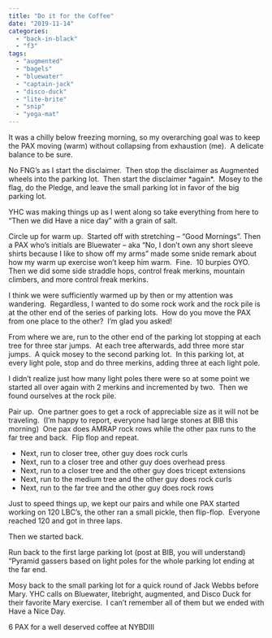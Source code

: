 ```yaml
---
title: "Do it for the Coffee"
date: "2019-11-14"
categories: 
  - "back-in-black"
  - "f3"
tags: 
  - "augmented"
  - "bagels"
  - "bluewater"
  - "captain-jack"
  - "disco-duck"
  - "lite-brite"
  - "snip"
  - "yoga-mat"
---
```


It was a chilly below freezing morning, so my overarching goal was to keep the PAX moving (warm) without collapsing from exhaustion (me).  A delicate balance to be sure.

No FNG’s as I start the disclaimer.  Then stop the disclaimer as Augmented wheels into the parking lot.  Then start the disclaimer \*again\*.  Mosey to the flag, do the Pledge, and leave the small parking lot in favor of the big parking lot.

YHC was making things up as I went along so take everything from here to “Then we did Have a nice day” with a grain of salt. 

Circle up for warm up.  Started off with stretching – “Good Mornings”. Then a PAX who’s initials are Bluewater – aka “No, I don’t own any short sleeve shirts because I like to show off my arms” made some snide remark about how my warm up exercise won’t keep him warm.  Fine.  10 burpies OYO.  Then we did some side straddle hops, control freak merkins, mountain climbers, and more control freak merkins.

I think we were sufficiently warmed up by then or my attention was wandering.  Regardless, I wanted to do some rock work and the rock pile is at the other end of the series of parking lots.  How do you move the PAX from one place to the other?  I’m glad you asked!

From where we are, run to the other end of the parking lot stopping at each tree for three star jumps.  At each tree afterwards, add three more star jumps.  A quick mosey to the second parking lot.  In this parking lot, at every light pole, stop and do three merkins, adding three at each light pole. 

I didn’t realize just how many light poles there were so at some point we started all over again with 2 merkins and incremented by two.  Then we found ourselves at the rock pile.

Pair up.  One partner goes to get a rock of appreciable size as it will not be traveling.  (I’m happy to report, everyone had large stones at BIB this morning)  One pax does AMRAP rock rows while the other pax runs to the far tree and back.  Flip flop and repeat. 

- Next, run to closer tree, other guy does rock curls
- Next, run to a closer tree and other guy does overhead press
- Next, run to a closer tree and the other guy does tricept extensions
- Next, run to the medium tree and the other guy does rock curls  
- Next, run to the far tree and the other guy does rock rows

Just to speed things up, we kept our pairs and while one PAX started working on 120 LBC’s, the other ran a small pickle, then flip-flop.  Everyone reached 120 and got in three laps.

Then we started back.

Run back to the first large parking lot (post at BIB, you will understand)  “Pyramid gassers based on light poles for the whole parking lot ending at the far end.

Mosy back to the small parking lot for a quick round of Jack Webbs before Mary. YHC calls on Bluewater, litebright, augmented, and Disco Duck for their favorite Mary exercise.  I can’t remember all of them but we ended with Have a Nice Day.

6 PAX for a well deserved coffee at NYBDIII
